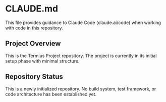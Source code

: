 # CLAUDE.md

This file provides guidance to Claude Code (claude.ai/code) when working with code in this repository.

## Project Overview

This is the Termius Project repository. The project is currently in its initial setup phase with minimal structure.

## Repository Status

This is a newly initialized repository. No build system, test framework, or code architecture has been established yet.

